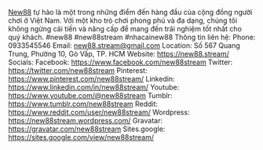 <a href="https://new88.stream/">New88</a> tự hào là một trong những điểm đến hàng đầu của cộng đồng người chơi ở Việt Nam. Với một kho trò chơi phong phú và đa dạng, chúng tôi không ngừng cải tiến và nâng cấp để mang đến trải nghiệm tốt nhất cho quý khách.
#new88 #new88stream #nhacainew88
Thông tin liên hệ:
Phone: 0933545546
Email: new88.stream@gmail.com
Location: Số 567 Quang Trung, Phường 10, Gò Vấp, TP. HCM
Website: <a href="https://new88.stream/">https://new88.stream/</a>
Socials:
Facebook: <a href="https://www.facebook.com/new88stream">https://www.facebook.com/new88stream</a>
Twitter: <a href="https://twitter.com/new88stream">https://twitter.com/new88stream</a>
Pinterest: <a href="https://www.pinterest.com/new88stream/">https://www.pinterest.com/new88stream/</a>
Linkedin: <a href="https://www.linkedin.com/in/new88stream/">https://www.linkedin.com/in/new88stream/</a>
Youtube: <a href="https://www.youtube.com/@new88stream">https://www.youtube.com/@new88stream</a>
Tumblr: <a href="https://www.tumblr.com/new88stream">https://www.tumblr.com/new88stream</a>
Reddit: <a href="https://www.reddit.com/user/new88stream/">https://www.reddit.com/user/new88stream/</a>
Wordpress: <a href="https://new88stream.wordpress.com/">https://new88stream.wordpress.com/</a>
Gravatar: <a href="https://gravatar.com/new88stream">https://gravatar.com/new88stream</a>
Sites.google: <a href="https://sites.google.com/view/new88stream/">https://sites.google.com/view/new88stream/</a>